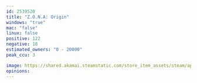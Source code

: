 ```yaml
---
id: 2539520
title: "Z.O.N.A: Origin"
windows: "true"
mac: "false"
linux: false
positive: 122
negative: 18
estimated_owners: "0 - 20000"
peak_ccu: 3

image: https://shared.akamai.steamstatic.com/store_item_assets/steam/apps/2539520/header.jpg?t=1730818868
opinions:
---
```

